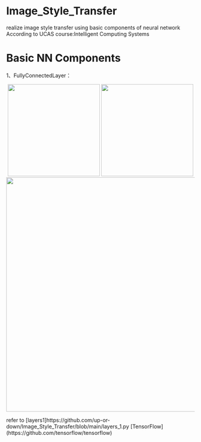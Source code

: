 # Image_Style_Transfer
realize image style transfer using basic components of neural network 
According to UCAS course:Intelligent Computing Systems 

# Basic NN Components
1、FullyConnectedLayer：
<p align = 'center'>
<img src = 'examples/style/udnie.jpg' height = '246px'>
<img src = 'examples/content/stata.jpg' height = '246px'>
<a href = 'examples/results/stata_udnie.jpg'><img src = 'examples/results/stata_udnie_header.jpg' width = '627px'></a>
</p>
refer to [layers1]https://github.com/up-or-down/Image_Style_Transfer/blob/main/layers_1.py
[TensorFlow](https://github.com/tensorflow/tensorflow)
